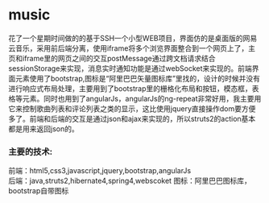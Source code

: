 # music
花了一个星期时间做的的基于SSH一个小型WEB项目，界面仿的是桌面版的网易云音乐，采用前后端分离，使用iframe将多个浏览界面整合到一个网页上了，主页和iframe里的网页之间的交互postMessage通过跨文档请求结合sessionStorage来实现，消息实时通知功能是通过webSocket来实现的。前端界面元素使用了bootstrap,图标是“阿里巴巴矢量图标库”里找的，设计的时候并没有进行响应式布局处理，主要用到了bootstrap里的栅格化布局和按钮，模态框，表格等元素。同时也用到了angularJs，angularJs的ng-repeat非常好用，我主要用它来控制歌曲列表和评论列表之类的显示，这比使用jquery直接操作dom要方便多了。前端和后端的交互是通过json和ajax来实现的，所以struts2的action基本都是用来返回json的。

### 主要的技术:
前端：html5,css3,javascript,jquery,bootstrap,angularJs  
后端：java,struts2,hibernate4,spring4,webscoket
图标：阿里巴巴图标库，bootstrap自带图标


